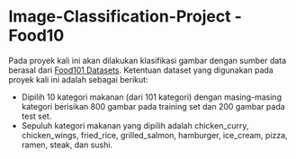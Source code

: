 # Image-Classification-Project - Food10
Pada proyek kali ini akan dilakukan klasifikasi gambar dengan sumber data berasal dari [Food101 Datasets](https://data.vision.ee.ethz.ch/cvl/datasets_extra/food-101/). Ketentuan dataset yang digunakan pada proyek kali ini adalah sebagai berikut:

- Dipilih 10 kategori makanan (dari 101 kategori) dengan masing-masing kategori berisikan 800 gambar pada training set dan 200 gambar pada test set.
- Sepuluh kategori makanan yang dipilih adalah chicken_curry, chicken_wings, fried_rice, grilled_salmon, hamburger, ice_cream, pizza, ramen, steak, dan sushi.
